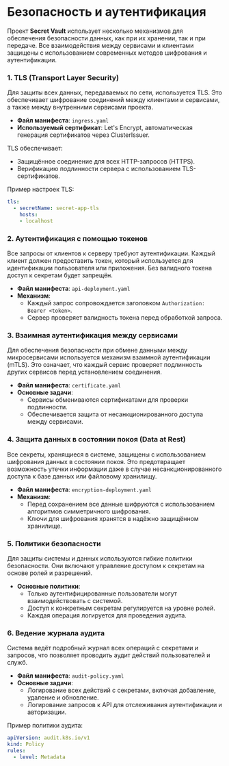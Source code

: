 # Безопасность и аутентификация

Проект **Secret Vault** использует несколько механизмов для обеспечения безопасности данных, как при их хранении, так и при передаче. Все взаимодействия между сервисами и клиентами защищены с использованием современных методов шифрования и аутентификации.

### 1. TLS (Transport Layer Security)

Для защиты всех данных, передаваемых по сети, используется TLS. Это обеспечивает шифрование соединений между клиентами и сервисами, а также между внутренними сервисами проекта.

- **Файл манифеста**: `ingress.yaml`
- **Используемый сертификат**: Let's Encrypt, автоматическая генерация сертификатов через ClusterIssuer.

TLS обеспечивает:
- Защищённое соединение для всех HTTP-запросов (HTTPS).
- Верификацию подлинности сервера с использованием TLS-сертификатов.

Пример настроек TLS:
```yaml
tls:
  - secretName: secret-app-tls
    hosts:
    - localhost
```

### 2. Аутентификация с помощью токенов

Все запросы от клиентов к серверу требуют аутентификации. Каждый клиент должен предоставить токен, который используется для идентификации пользователя или приложения. Без валидного токена доступ к секретам будет запрещён.

- **Файл манифеста**: `api-deployment.yaml`
- **Механизм**:
  - Каждый запрос сопровождается заголовком `Authorization: Bearer <token>`.
  - Сервер проверяет валидность токена перед обработкой запроса.

### 3. Взаимная аутентификация между сервисами

Для обеспечения безопасности при обмене данными между микросервисами используется механизм взаимной аутентификации (mTLS). Это означает, что каждый сервис проверяет подлинность других сервисов перед установлением соединения.

- **Файл манифеста**: `certificate.yaml`
- **Основные задачи**:
  - Сервисы обмениваются сертификатами для проверки подлинности.
  - Обеспечивается защита от несанкционированного доступа между сервисами.

### 4. Защита данных в состоянии покоя (Data at Rest)

Все секреты, хранящиеся в системе, защищены с использованием шифрования данных в состоянии покоя. Это предотвращает возможность утечки информации даже в случае несанкционированного доступа к базе данных или файловому хранилищу.

- **Файл манифеста**: `encryption-deployment.yaml`
- **Механизм**:
  - Перед сохранением все данные шифруются с использованием алгоритмов симметричного шифрования.
  - Ключи для шифрования хранятся в надёжно защищённом хранилище.

### 5. Политики безопасности

Для защиты системы и данных используются гибкие политики безопасности. Они включают управление доступом к секретам на основе ролей и разрешений.

- **Основные политики**:
  - Только аутентифицированные пользователи могут взаимодействовать с системой.
  - Доступ к конкретным секретам регулируется на уровне ролей.
  - Каждая операция логируется для проведения аудита.

### 6. Ведение журнала аудита

Система ведёт подробный журнал всех операций с секретами и запросов, что позволяет проводить аудит действий пользователей и служб.

- **Файл манифеста**: `audit-policy.yaml`
- **Основные задачи**:
  - Логирование всех действий с секретами, включая добавление, удаление и обновление.
  - Логирование запросов к API для отслеживания аутентификации и авторизации.

Пример политики аудита:
```yaml
apiVersion: audit.k8s.io/v1
kind: Policy
rules:
  - level: Metadata
```
